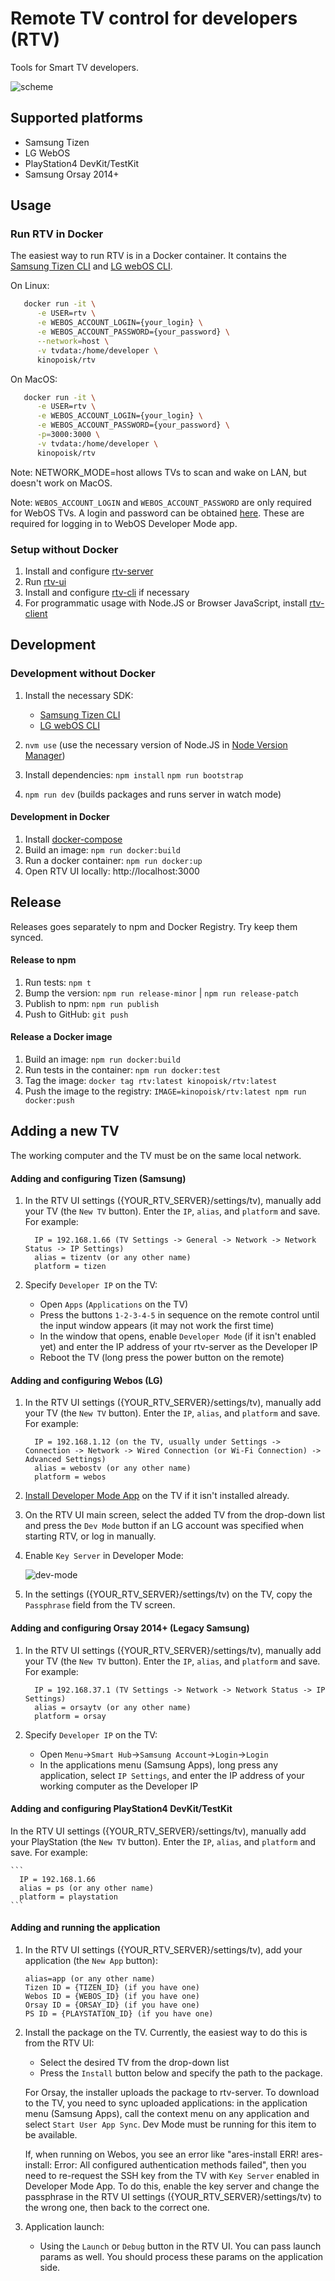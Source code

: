 # Remote TV control for developers (RTV)

Tools for Smart TV developers.

![scheme](img/scheme.png)

## Supported platforms

- Samsung Tizen
- LG WebOS
- PlayStation4 DevKit/TestKit
- Samsung Orsay 2014+

## Usage

### Run RTV in Docker

The easiest way to run RTV is in a Docker container. It contains the [Samsung Tizen CLI](https://developer.samsung.com/smarttv/develop/getting-started/using-sdk/command-line-interface.html) and [LG webOS CLI](https://webostv.developer.lge.com/develop/tools/cli-introduction).

On Linux:

```bash
   docker run -it \
      -e USER=rtv \
      -e WEBOS_ACCOUNT_LOGIN={your_login} \
      -e WEBOS_ACCOUNT_PASSWORD={your_password} \
      --network=host \
      -v tvdata:/home/developer \
      kinopoisk/rtv
```

On MacOS:

```bash
   docker run -it \
      -e USER=rtv \
      -e WEBOS_ACCOUNT_LOGIN={your_login} \
      -e WEBOS_ACCOUNT_PASSWORD={your_password} \
      -p=3000:3000 \
      -v tvdata:/home/developer \
      kinopoisk/rtv
```

Note: NETWORK_MODE=host allows TVs to scan and wake on LAN, but doesn't work on MacOS.

Note: `WEBOS_ACCOUNT_LOGIN` and `WEBOS_ACCOUNT_PASSWORD` are only required for WebOS TVs.
A login and password can be obtained [here](с/). These are required for logging in to WebOS Developer Mode app.

### Setup without Docker

1. Install and configure [rtv-server](packages/server/README.md)
2. Run [rtv-ui](packages/ui/README.md)
3. Install and configure [rtv-cli](packages/cli/README.md) if necessary
4. For programmatic usage with Node.JS or Browser JavaScript, install [rtv-client](packages/client/README.md)

## Development

### Development without Docker

1. Install the necessary SDK:
   - [Samsung Tizen CLI](https://developer.samsung.com/smarttv/develop/getting-started/using-sdk/command-line-interface.html)
   - [LG webOS CLI](https://webostv.developer.lge.com/develop/tools/cli-installation)

2. `nvm use` (use the necessary version of Node.JS in [Node Version Manager](https://github.com/nvm-sh/nvm))

3. Install dependencies:
`npm install`
   `npm run bootstrap`

4. `npm run dev` (builds packages and runs server in watch mode)

#### Development in Docker

1. Install [docker-compose](https://docs.docker.com/compose/install/)
2. Build an image: `npm run docker:build`
3. Run a docker container: `npm run docker:up`
4. Open RTV UI locally: http://localhost:3000

## Release

Releases goes separately to npm and Docker Registry.
Try keep them synced.

#### Release to npm

1. Run tests: `npm t`
2. Bump the version: `npm run release-minor` | `npm run release-patch`
3. Publish to npm: `npm run publish`
4. Push to GitHub: `git push`

#### Release a Docker image

1. Build an image: `npm run docker:build`
2. Run tests in the container: `npm run docker:test`
3. Tag the image: `docker tag rtv:latest kinopoisk/rtv:latest`
4. Push the image to the registry: `IMAGE=kinopoisk/rtv:latest npm run docker:push`

## Adding a new TV

The working computer and the TV must be on the same local network.

#### Adding and configuring Tizen (Samsung)

1. In the RTV UI settings ({YOUR_RTV_SERVER}/settings/tv), manually add your TV (the `New TV` button).
Enter the `IP`, `alias`, and `platform` and save. For example:

    ```
      IP = 192.168.1.66 (TV Settings -> General -> Network -> Network Status -> IP Settings)
      alias = tizentv (or any other name)
      platform = tizen
    ```

2. Specify `Developer IP` on the TV:
    - Open `Apps` (`Applications` on the TV)
    - Press the buttons `1-2-3-4-5` in sequence on the remote control until the input window appears (it may not work the first time)
    - In the window that opens, enable `Developer Mode` (if it isn't enabled yet) and enter the IP address of your rtv-server as the Developer IP
    - Reboot the TV (long press the power button on the remote)

#### Adding and configuring Webos (LG)

1. In the RTV UI settings ({YOUR_RTV_SERVER}/settings/tv), manually add your TV (the `New TV` button).
Enter the `IP`, `alias`, and `platform` and save. For example:

    ```
      IP = 192.168.1.12 (on the TV, usually under Settings -> Connection -> Network -> Wired Connection (or Wi-Fi Connection) -> Advanced Settings)
      alias = webostv (or any other name)
      platform = webos
    ```

2. [Install Developer Mode App](https://webostv.developer.lge.com/develop/getting-started/developer-mode-app#installing-developer-mode-app) on the TV if it isn't installed already.

3. On the RTV UI main screen, select the added TV from the drop-down list and press the `Dev Mode` button if an LG account was specified when starting RTV, or log in manually.

4. Enable `Key Server` in Developer Mode:

   ![dev-mode](img/key-server-webos.png)

5. In the settings ({YOUR_RTV_SERVER}/settings/tv) on the TV, copy the `Passphrase` field from the TV screen.

#### Adding and configuring Orsay 2014+ (Legacy Samsung)

1. In the RTV UI settings ({YOUR_RTV_SERVER}/settings/tv), manually add your TV (the `New TV` button).
Enter the `IP`, `alias`, and `platform` and save. For example:

    ```
      IP = 192.168.37.1 (TV Settings -> Network -> Network Status -> IP Settings)
      alias = orsaytv (or any other name)
      platform = orsay
    ```

2. Specify `Developer IP` on the TV:
    - Open `Menu`->`Smart Hub`->`Samsung Account`->`Login`->`Login`
    - In the applications menu (Samsung Apps), long press any application, select `IP Settings`, and enter the IP address of your working computer as the Developer IP

#### Adding and configuring PlayStation4 DevKit/TestKit

   In the RTV UI settings ({YOUR_RTV_SERVER}/settings/tv), manually add your PlayStation (the `New TV` button).
Enter the `IP`, `alias`, and `platform` and save. For example:

    ```
      IP = 192.168.1.66
      alias = ps (or any other name)
      platform = playstation
    ```

#### Adding and running the application

1. In the RTV UI settings ({YOUR_RTV_SERVER}/settings/tv), add your application (the `New App` button):

    ```
    alias=app (or any other name)
    Tizen ID = {TIZEN_ID} (if you have one)
    Webos ID = {WEBOS_ID} (if you have one)
    Orsay ID = {ORSAY_ID} (if you have one)
    PS ID = {PLAYSTATION_ID} (if you have one)
    ```

2. Install the package on the TV. Currently, the easiest way to do this is from the RTV UI:
    - Select the desired TV from the drop-down list
    - Press the `Install` button below and specify the path to the package.

    For Orsay, the installer uploads the package to rtv-server. To download to the TV, you need to sync uploaded applications: in the application menu (Samsung Apps), call the context menu on any application and select `Start User App Sync`. Dev Mode must be running for this item to be available.

    If, when running on Webos, you see an error like "ares-install ERR! ares-install: Error: All configured authentication methods failed",
then you need to re-request the SSH key from the TV with `Key Server` enabled in Developer Mode App. To do this, enable the key server and change the passphrase in the RTV UI settings ({YOUR_RTV_SERVER}/settings/tv) to the wrong one, then back to the correct one.

3. Application launch:
    - Using the `Launch` or `Debug` button in the RTV UI. You can pass launch params as well. You should process these params on the application side.
